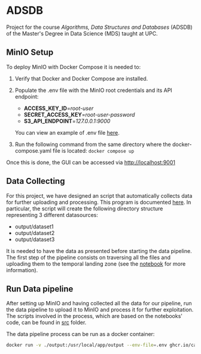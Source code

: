 # ADSDB
Project for the course *Algorithms, Data Structures and Databases* (ADSDB) of the Master's Degree in Data Science (MDS) taught at UPC.

## MinIO Setup
To deploy MinIO with Docker Compose it is needed to:
1. Verify that Docker and Docker Compose are installed.
2. Populate the .env file with the MinIO root credentials and its API endpoint:
    - **ACCESS_KEY_ID**=*root-user*    
    - **SECRET_ACCESS_KEY**=*root-user-password* 
    - **S3_API_ENDPOINT**=*127.0.0.1:9000*

    You can view an example of .env file [here](./env.example).
3. Run the following command from the same directory where the docker-compose.yaml file is located:
```docker compose up```

Once this is done, the GUI can be accessed via [http://localhost:9001](http://localhost:9001)

## Data Collecting
For this project, we have designed an script that automatically collects data for further uploading and processing. This program is documented [here](./notebooks/landing_zone/data-collection.ipynb). In particular, the script will create the following directory structure representing 3 different datasources:
- output/dataset1 
- output/dataset2
- output/dataset3

It is needed to have the data as presented before starting the data pipeline. The first step of the pipeline consists on traversing all the files and uploading them to the temporal landing zone (see the [notebook](./notebooks/landing_zone/temporal_zone.ipynb) for more information).

## Run Data pipeline
After setting up MinIO and having collected all the data for our pipeline, run the data pipeline to upload it to MinIO and process it for further exploitation. The scripts involved in the process, which are based on the notebooks' code, can be found in [src](./src/) folder.

The data pipeline process can be run as a docker container:
```bash
docker run -v ./output:/usr/local/app/output --env-file=.env ghcr.io/carles-aguilera-pilo/adsdb:latest
```

